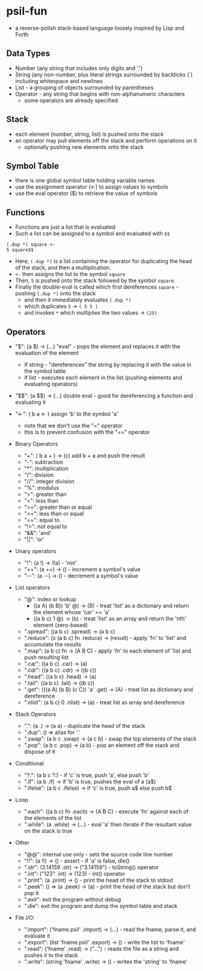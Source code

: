 # psil-fun
- a reverse-polish stack-based language loosely inspired by Lisp and Forth

## Data Types
- Number (any string that includes only digits and '.')
- String (any non-number, plus literal strings surrounded by backticks (\`) including whitespace and newlines
- List - a grouping of objects surrounded by parentheses
- Operator - any string that begins with non-alphanumeric characters
    - some operators are already specified

## Stack
- each element (number, string, list) is pushed onto the stack
- an operator may pull elements off the stack and perform operations on it
    - optionally pushing new elements onto the stack

## Symbol Table
- there is one global symbol table holding variable names
- use the assignment operator (<-) to assign values to symbols
- use the eval operator (\$) to retrieve the value of symbols

## Functions
- Functions are just a list that is evaluated
- Such a list can be assigned to a symbol and evaluated with `$$`
```
(.dup *) square <-
5 square$$
```
- Here, `(.dup *)` is a list containing the operator for duplicating the head of the stack, and then a multiplication.
- `<-` then assigns the list to the symbol `square`
- Then, `5` is pushed onto the stack followed by the symbol `square`. 
- Finally the double-eval is called which first dereferences `square` - pushing `(.dup *)` onto the stack
    - and then it immediately evaluates `(.dup *)`
    - which duplicates `5` -> `( 5 5 )`
    - and invokes `*` which multiplies the two values -> `(25)`

## Operators
- "\$":  (a \$) -> (...) "eval" - pops the element and replaces it with the evaluation of the element
    - if string - "dereferences" the string by replacing it with the value in the symbol table
    - if list - executes each element in the list (pushing elements and evaluating operators)
- "\$\$": (a \$\$) -> (...) double eval - good for dereferencing a function and evaluating it
- "<-": ( b a <- ) assign 'b' to the symbol 'a'
    - note that we don't use the "=" operator
    - this is to prevent confusion with the "==" operator

- Binary Operators
    - "+": ( b a + ) -> (c) add b + a and push the result
    - "-": subtraction
    - "*": multiplication
    - "/": division
    - "//": integer division
    - "%": modulus
    - ">": greater than
    - "<": less than
    - ">=": greater than or equal
    - "<=": less than or equal
    - "==": equal to
    - "!=": not equal to
    - "&&": 'and'
    - "||": 'or' 

- Unary operators
    - "!": (a !) -> (!a) - 'not'
    - "++": (a ++) -> () - increment a symbol's value
    - "--": (a --) -> () - decrement a symbol's value

- List operators
    - "@": index or lookup
        - ((a A) (b B)) 'b' @) -> (B) - treat 'list' as a dictionary and return the element whose 'car' == 'a'
        - ((a b c) 1 @) -> (b) - treat 'list' as an array and return the 'nth' element (zero-based)
    - ".spread": ((a b c) .spread) -> (a b c) 
    - ".reduce": (x (a b c) fn .reduce) -> (result) - apply 'fn' to 'list' and accumulate the results
    - ".map": (a b c) fn -> (A B C) - apply 'fn' to each element of 'list and push resulting list
    - ".car": ((a b c) .car) -> (a)
    - ".cdr": ((a b c) .cdr) -> ((b c))
    - ".head": ((a b c) .head) -> (a)
    - ".tail": ((a b c) .tail) -> ((b c))
    - ".get": (((a A) (b B) (c C)) 'a' .get) -> (A) - treat list as dictionary and dereference
    - ".nlist": (a b c) 0 .nlist) -> (a) - treat list as array and dereference

- Stack Operators
    - ".": (a .) -> (a a) - duplicate the head of the stack
    - ".dup": () => alias for '.'
    - ".swap": (a b c .swap) -> (a c b) - swap the top elements of the stack
    - ".pop": (a b c .pop) -> (a b) - pop an element off the stack and dispose of it

- Conditional
    - "?:": (a b c ?:) - if 'c' is true, push 'a', else push 'b'
    - ".if": (a b .if) -> if 'b' is true, pushes the eval of a (a\$)
    - ".ifelse": (a b c .ifelse) -> if 'c' is true, push a\$ else push b\$

- Loop
    - ".each": ((a b c) fn .each) -> (A B C) - execute 'fn' against each of the elements of the list
    - ".while": (a .while) -> (...) - eval 'a' then iterate if the resultant value on the stack is true

- Other
    - "@@": internal use only - sets the source code line number
    - "!!": (a !!) -> () - assert - if 'a' is false, die()
    - ".str": (3.14159 .str) -> ("3.14159") - toString() operator
    - ".int": ("123" .int) -> (123) - int() operator
    - ".print": (a .print) -> () - print the head of the stack to stdout
    - ".peek": () => (a .peek) -> (a) - print the head of the stack but don't pop it
    - ".exit": exit the program without debug
    - ".die": exit the program and dump the symbol table and stack

- File I/O:
    - ".import": ('fname.psil' .import) -> (...) - read the fname, parse it, and evaluate it
    - ".export": (list 'fname.psil' .export) -> () - write the list to 'fname'
    - ".read": ('fname' .read) -> ("...") - reads the file as a string and pushes it to the stack
    - ".write": (string 'fname' .write) -> () - writes the 'string' to 'fname'

